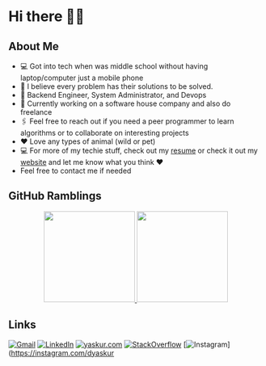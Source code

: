 # Hi there 👋🏾

<!--
**dyaskur/dyaskur** is a ✨ _special_ ✨ repository because its `README.md` (this file) appears on your GitHub profile.

Here are some ideas to get you started:

- 🔭 I’m currently working on ...
- 🌱 I’m currently learning ...
- 👯 I’m looking to collaborate on ...
- 🤔 I’m looking for help with ...
- 💬 Ask me about ...
- 📫 How to reach me: ...
- 😄 Pronouns: ...
- ⚡ Fun fact: ...
-->
## About Me
- 💻 Got into tech when was middle school without having laptop/computer just a mobile phone
- 👊 I believe every problem has their solutions to be solved. 
- 🚀 Backend Engineer, System Administrator, and Devops
- 🌱 Currently working on a software house company and also do freelance
- 🖇 Feel free to reach out if you need a peer programmer to learn algorithms or to collaborate on interesting projects
- ❤️ Love any types of animal (wild or pet)
- 💻 For more of my techie stuff, check out my [resume](https://docs.google.com/document/d/1-E5MgzVOUcX-WtAOcPflXY-1AbuS56Aft9OYDU4XK4M/edit) or check it out my [website](https://yaskur.com/) and let me know what you think ♥️
- Feel free to contact me if needed

## GitHub Ramblings
<p align="center">
<a href="https://github.com/dyaskur">
  <img height="180em" src="https://github-readme-stats-eight-theta.vercel.app/api?username=dyaskur&show_icons=true&theme=radical&include_all_commits=true&count_private=true"/>
  <img height="180em" src="https://github-readme-stats-eight-theta.vercel.app/api/top-langs/?username=dyaskur&layout=compact&langs_count=10&theme=radical"/>
</a>
</p>

## Links
[![Gmail](https://img.shields.io/badge/-DYAS@YASKUR.COM-D14836?style=for-the-badge&logo=gmail&logoColor=white)](mailto:dyas@yaskur.com)
[![LinkedIn](https://img.shields.io/badge/-LINKEDIN-0077B5?style=for-the-badge&logo=linkedin&logoColor=white)](https://www.linkedin.com/in/dyaskur/)
[![yaskur.com](https://img.shields.io/badge/-YASKUR.COM-000000?style=for-the-badge&logo=overcast&logoColor=white)](https://yaskur.com/)
[![StackOverflow](https://img.shields.io/badge/-STACKOVERFLOW-D14836?style=for-the-badge&logo=stackoverflow&logoColor=white)](https://stackoverflow.com/users/2671470/muhammad-dyas-yaskur)
[![Instagram](https://img.shields.io/badge/-INSTAGRAM-D14836?style=for-the-badge&logo=instagram&logoColor=white)](https://instagram.com/dyaskur
